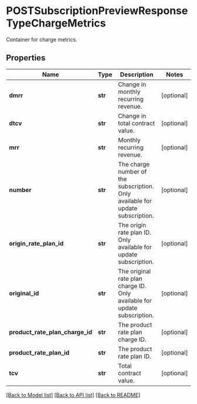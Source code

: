 # POSTSubscriptionPreviewResponseTypeChargeMetrics

Container for charge metrics. 
## Properties
Name | Type | Description | Notes
------------ | ------------- | ------------- | -------------
**dmrr** | **str** | Change in monthly recurring revenue.  | [optional] 
**dtcv** | **str** | Change in total contract value.  | [optional] 
**mrr** | **str** | Monthly recurring revenue.  | [optional] 
**number** | **str** | The charge number of the subscription. Only available for update subscription.  | [optional] 
**origin_rate_plan_id** | **str** | The origin rate plan ID. Only available for update subscription.  | [optional] 
**original_id** | **str** | The original rate plan charge ID. Only available for update subscription.  | [optional] 
**product_rate_plan_charge_id** | **str** | The product rate plan charge ID.  | [optional] 
**product_rate_plan_id** | **str** | The product rate plan ID.  | [optional] 
**tcv** | **str** | Total contract value.  | [optional] 

[[Back to Model list]](../README.md#documentation-for-models) [[Back to API list]](../README.md#documentation-for-api-endpoints) [[Back to README]](../README.md)


